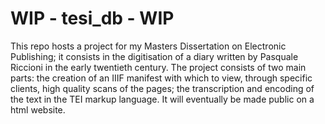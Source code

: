# WIP - tesi_db - WIP

This repo hosts a project for my Masters Dissertation on Electronic Publishing; it consists in the digitisation of a diary written by Pasquale Riccioni in the early twentieth century. 
The project consists of two main parts: the creation of an IIIF manifest with which to view, through specific clients, high quality scans of the pages; the transcription and encoding of the text in the TEI markup language. It will eventually be made public on a html website.
